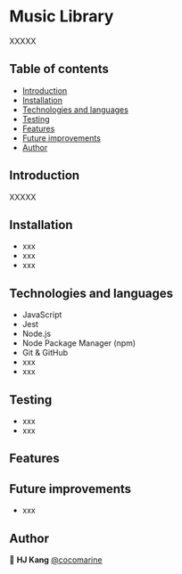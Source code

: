 # Music Library

XXXXX

## Table of contents

- [Introduction](#-introduction)
- [Installation](#installation)
- [Technologies and languages](#technologies-and-languages)
- [Testing](#testing)
- [Features](#features)
- [Future improvements](#future-improvements)
- [Author](#author)

## Introduction

XXXXX

## Installation

- xxx
- xxx
- xxx

## Technologies and languages

- JavaScript
- Jest
- Node.js
- Node Package Manager (npm)
- Git & GitHub
- xxx
- xxx

## Testing

- xxx
- xxx

## Features

## Future improvements

- xxx

## Author

👤 **HJ Kang** [@cocomarine](https://github.com/cocomarine)
